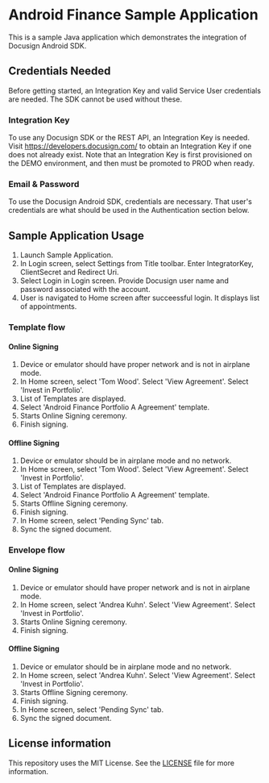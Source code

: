 #  Android Finance Sample Application
This is a sample Java application which demonstrates the integration of Docusign Android SDK.

## Credentials Needed
Before getting started, an Integration Key and valid Service User credentials are needed. The SDK cannot be used without these.
### Integration Key
To use any Docusign SDK or the REST API, an Integration Key is needed. Visit https://developers.docusign.com/ to obtain an Integration Key if one does not already exist. Note that an Integration Key is first provisioned on the DEMO environment, and then must be promoted to PROD when ready. 
### Email & Password
To use the Docusign Android SDK, credentials are necessary. That user's credentials are what should be used in the Authentication section below.

## Sample Application Usage
1. Launch Sample Application.
2. In Login screen, select Settings from Title toolbar. Enter IntegratorKey, ClientSecret and Redirect Uri.
3. Select Login in Login screen. Provide Docusign user name and password associated with the account.
4. User is navigated to Home screen after succeessful login. It displays list of appointments.
### Template flow 
#### Online Signing 
1. Device or emulator should have proper network and is not in airplane mode.
2. In Home screen, select 'Tom Wood'. Select 'View Agreement'. Select 'Invest in Portfolio'.
3. List of Templates are displayed.
4. Select 'Android Finance Portfolio A Agreement' template.
5. Starts Online Signing ceremony.
6. Finish signing.
#### Offline Signing 
1. Device or emulator should be in airplane mode and no network.
2. In Home screen, select 'Tom Wood'. Select 'View Agreement'. Select 'Invest in Portfolio'.
3. List of Templates are displayed.
4. Select 'Android Finance Portfolio A Agreement' template.
5. Starts Offline Signing ceremony.
6. Finish signing.
7. In Home screen, select 'Pending Sync' tab.
8. Sync the signed document.
### Envelope flow 
#### Online Signing 
1. Device or emulator should have proper network and is not in airplane mode.
2. In Home screen, select 'Andrea Kuhn'. Select 'View Agreement'. Select 'Invest in Portfolio'.
3. Starts Online Signing ceremony.
4. Finish signing.
#### Offline Signing 
1. Device or emulator should be in airplane mode and no network.
2. In Home screen, select 'Andrea Kuhn'. Select 'View Agreement'. Select 'Invest in Portfolio'.
3. Starts Offline Signing ceremony.
4. Finish signing.
5. In Home screen, select 'Pending Sync' tab.
6. Sync the signed document.

## License information
This repository uses the MIT License. See the [LICENSE](./LICENSE) file for more information.
